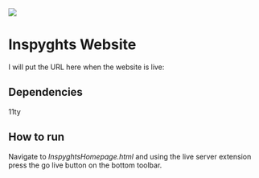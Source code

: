 <img src="https://img.shields.io/badge/lines%20of%20code-1k-blue"/>

# Inspyghts Website

I will put the URL here when the website is live:

## Dependencies

11ty

## How to run

Navigate to _InspyghtsHomepage.html_ and using the live server extension press the go live button on the bottom toolbar.
